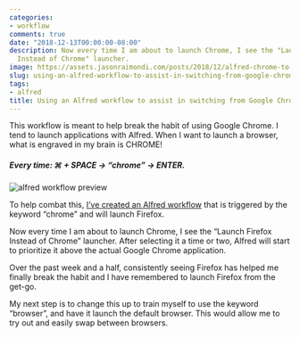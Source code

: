 ```yaml
---
categories:
- workflow
comments: true
date: "2018-12-13T00:00:00-08:00"
description: Now every time I am about to launch Chrome, I see the "Launch Firefox
  Instead of Chrome" launcher.
image: https://assets.jasonraimondi.com/posts/2018/12/alfred-chrome-to-firefox-workflow.png
slug: using-an-alfred-workflow-to-assist-in-switching-from-google-chrome-to-firefox
tags:
- alfred
title: Using an Alfred workflow to assist in switching from Google Chrome to Firefox
---
```


This workflow is meant to help break the habit of using Google Chrome. I tend to launch applications with Alfred. When I want to launch a browser, what is engraved in my brain is CHROME! 

##### Every time: &#8984; + SPACE &rarr; “chrome” &rarr; ENTER. 

![alfred workflow preview](https://assets.jasonraimondi.com/posts/2018/12/alfred-workflow-opened.png)

To help combat this, [I’ve created an Alfred workflow](https://git.jasonraimondi.com/jason/alfred-workflow-launch-firefox-instead-of-chrome) that is triggered by the keyword “chrome” and will launch Firefox.

Now every time I am about to launch Chrome, I see the “Launch Firefox Instead of Chrome” launcher. After selecting it a time or two, Alfred will start to prioritize it above the actual Google Chrome application.

Over the past week and a half, consistently seeing Firefox has helped me finally break the habit and I have remembered to launch Firefox from the get-go. 

My next step is to change this up to train myself to use the keyword “browser”, and have it launch the default browser. This would allow me to try out and easily swap between browsers.

